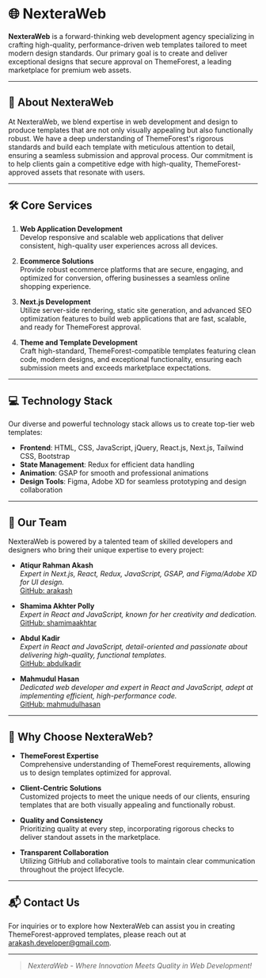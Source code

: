 # 🌐 NexteraWeb

**NexteraWeb** is a forward-thinking web development agency specializing in crafting high-quality, performance-driven web templates tailored to meet modern design standards. Our primary goal is to create and deliver exceptional designs that secure approval on ThemeForest, a leading marketplace for premium web assets.

---

## 🚀 About NexteraWeb

At NexteraWeb, we blend expertise in web development and design to produce templates that are not only visually appealing but also functionally robust. We have a deep understanding of ThemeForest's rigorous standards and build each template with meticulous attention to detail, ensuring a seamless submission and approval process. Our commitment is to help clients gain a competitive edge with high-quality, ThemeForest-approved assets that resonate with users.

---

## 🛠️ Core Services

1. **Web Application Development**  
   Develop responsive and scalable web applications that deliver consistent, high-quality user experiences across all devices.

2. **Ecommerce Solutions**  
   Provide robust ecommerce platforms that are secure, engaging, and optimized for conversion, offering businesses a seamless online shopping experience.

3. **Next.js Development**  
   Utilize server-side rendering, static site generation, and advanced SEO optimization features to build web applications that are fast, scalable, and ready for ThemeForest approval.

4. **Theme and Template Development**  
   Craft high-standard, ThemeForest-compatible templates featuring clean code, modern designs, and exceptional functionality, ensuring each submission meets and exceeds marketplace expectations.

---

## 💻 Technology Stack

Our diverse and powerful technology stack allows us to create top-tier web templates:

- **Frontend**: HTML, CSS, JavaScript, jQuery, React.js, Next.js, Tailwind CSS, Bootstrap
- **State Management**: Redux for efficient data handling
- **Animation**: GSAP for smooth and professional animations
- **Design Tools**: Figma, Adobe XD for seamless prototyping and design collaboration

---

## 👥 Our Team

NexteraWeb is powered by a talented team of skilled developers and designers who bring their unique expertise to every project:

- **Atiqur Rahman Akash**  
  *Expert in Next.js, React, Redux, JavaScript, GSAP, and Figma/Adobe XD for UI design.*  
  [GitHub: arakash](https://github.com/arakash)

- **Shamima Akhter Polly**  
  *Expert in React and JavaScript, known for her creativity and dedication.*  
  [GitHub: shamimaakhtar](https://github.com/shamimaakhtar)

- **Abdul Kadir**  
  *Expert in React and JavaScript, detail-oriented and passionate about delivering high-quality, functional templates.*  
  [GitHub: abdulkadir](https://github.com/abdulkadir)

- **Mahmudul Hasan**  
  *Dedicated web developer and expert in React and JavaScript, adept at implementing efficient, high-performance code.*  
  [GitHub: mahmudulhasan](https://github.com/mahmudulhasan)

---

## 🌟 Why Choose NexteraWeb?

- **ThemeForest Expertise**  
  Comprehensive understanding of ThemeForest requirements, allowing us to design templates optimized for approval.

- **Client-Centric Solutions**  
  Customized projects to meet the unique needs of our clients, ensuring templates that are both visually appealing and functionally robust.

- **Quality and Consistency**  
  Prioritizing quality at every step, incorporating rigorous checks to deliver standout assets in the marketplace.

- **Transparent Collaboration**  
  Utilizing GitHub and collaborative tools to maintain clear communication throughout the project lifecycle.

---

## 📬 Contact Us

For inquiries or to explore how NexteraWeb can assist you in creating ThemeForest-approved templates, please reach out at [arakash.developer@gmail.com](mailto:arakash.developer@gmail.com).

---

> *NexteraWeb - Where Innovation Meets Quality in Web Development!*
